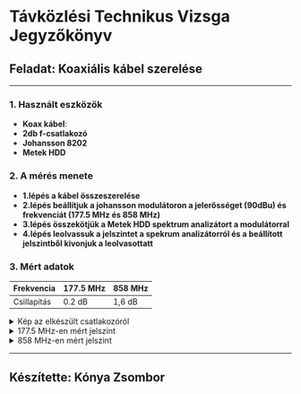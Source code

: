 
# Távközlési Technikus Vizsga Jegyzőkönyv


## Feladat: Koaxiális kábel szerelése

---

### 1. Használt eszközök

- **Koax kábel**: 
- **2db f-csatlakozó** 
- **Johansson 8202**
- **Metek HDD**

### 2. A mérés menete 

- **1.lépés a kábel összeszerelése**<br>
- **2.lépés beállítjuk a johansson modulátoron a jelerősséget (90dBu) és frekvenciát (177.5 MHz és 858 MHz)**<br>
- **3.lépés összekötjük a Metek HDD spektrum analizátort a modulátorral** <br>
- **4.lépés leolvassuk a jelszintet a spekrum analizátorról és a beállított jelszintből kivonjuk a leolvasottatt**<br>

### 3. Mért adatok

| Frekvencia      | 177.5 MHz      | 858 MHz      | 
|-----------------|----------------|--------------|
| Csillapítás     | 0.2 dB         | 1,6 dB         |


<details>
   <summary>Kép az elkészült csatlakozóról</summary>

   <img src="https://github.com/konyazs/meres-jegyzokonyv/blob/main/IMG_3194.jpg" height="300">

</details>


<details>
   <summary>177.5 MHz-en mért jelszint</summary>

   <img src="https://github.com/konyazs/meres-jegyzokonyv/blob/main/its_snapshot_0001.png" Width="600">

</details>

<details>
   <summary>858 MHz-en mért jelszint</summary>

   <img src="https://github.com/konyazs/meres-jegyzokonyv/blob/main/its_snapshot_0002.png" Width="600">

</details>

---

## Készítette: Kónya Zsombor
